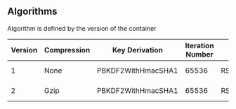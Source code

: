 ## Algorithms
Algorithm is defined by the version of the container

| Version | Compression | Key Derivation     | Iteration Number | Key Protection                     | Encryption               | Signing         | HMAC       | Hash    | 
|---------|-------------|--------------------|------------------|------------------------------------|--------------------------|-----------------|------------|---------|
| 1       | None        | PBKDF2WithHmacSHA1 | 65536            | RSA/ECB/OAEPWithSHA1AndMGF1Padding | AES-128/CBC/PKCS5Padding | SHA256withECDSA | HmacSHA256 | SHA-256 |
| 2       | Gzip        | PBKDF2WithHmacSHA1 | 65536            | RSA/ECB/OAEPWithSHA1AndMGF1Padding | AES-128/CBC/PKCS5Padding | SHA256withECDSA | HmacSHA256 | SHA-256 |